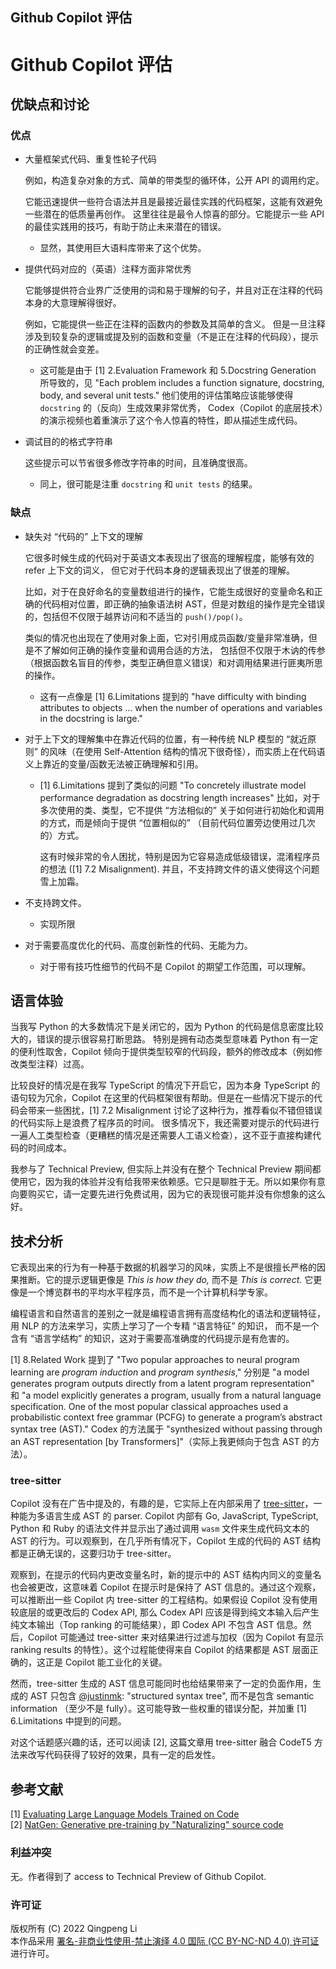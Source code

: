 ## Github Copilot 评估

# Github Copilot 评估  

## 优缺点和讨论  

### 优点  

- 大量框架式代码、重复性轮子代码  

    例如，构造复杂对象的方式、简单的带类型的循环体，公开 API 的调用约定。  

    它能迅速提供一些符合语法并且是最接近最佳实践的代码框架，这能有效避免一些潜在的低质量再创作。
    这里往往是最令人惊喜的部分。它能提示一些 API 的最佳实践用的技巧，有助于防止未来潜在的错误。  

    + 显然，其使用巨大语料库带来了这个优势。  

- 提供代码对应的（英语）注释方面非常优秀  

    它能够提供符合业界广泛使用的词和易于理解的句子，并且对正在注释的代码本身的大意理解得很好。  

    例如，它能提供一些正在注释的函数内的参数及其简单的含义。
    但是一旦注释涉及到较复杂的逻辑或提及别的函数和变量（不是正在注释的代码段），提示的正确性就会变差。  

    + 这可能是由于 [1] 2.Evaluation Framework 和 5.Docstring Generation 所导致的，见
    "Each problem includes a function signature, docstring, body, and several unit tests."
    他们使用的评估策略应该能够使得 `docstring` 的（反向）生成效果非常优秀，
    Codex（Copilot 的底层技术）的演示视频也着重演示了这个令人惊喜的特性，即从描述生成代码。

- 调试目的的格式字符串  

    这些提示可以节省很多修改字符串的时间，且准确度很高。  

    + 同上，很可能是注重 `docstring` 和 `unit tests` 的结果。  

### 缺点  

- 缺失对 “代码的” 上下文的理解  

    它很多时候生成的代码对于英语文本表现出了很高的理解程度，能够有效的 refer 上下文的词义，
    但它对于代码本身的逻辑表现出了很差的理解。  

    比如，对于在良好命名的变量数组进行的操作，它能生成很好的变量命名和正确的代码相对位置，即正确的抽象语法树 AST，但是对数组的操作是完全错误的，包括但不仅限于越界访问和不适当的 `push()/pop()`。  
    
    类似的情况也出现在了使用对象上面，它对引用成员函数/变量非常准确，但是不了解如何正确的操作变量和调用合适的方法，
    包括但不仅限于木讷的传参（根据函数名盲目的传参，类型正确但意义错误）和对调用结果进行匪夷所思的操作。  

    + 这有一点像是 [1] 6.Limitations 提到的 "have difficulty with binding attributes to objects ... when the number of operations and variables in the docstring is large."  
  

- 对于上下文的理解集中在靠近代码的位置，有一种传统 NLP 模型的 “就近原则” 的风味（在使用 Self-Attention 结构的情况下很奇怪），而实质上在代码语义上靠近的变量/函数无法被正确理解和引用。  

    + [1] 6.Limitations 提到了类似的问题 "To concretely illustrate model performance degradation as docstring length increases"
    比如，对于多次使用的类、类型，它不提供 “方法相似的” 关于如何进行初始化和调用的方式，而是倾向于提供 “位置相似的” （目前代码位置旁边使用过几次的）方式。  

        这有时候非常的令人困扰，特别是因为它容易造成低级错误，混淆程序员的想法 ([1] 7.2 Misalignment). 并且，不支持跨文件的语义使得这个问题雪上加霜。

- 不支持跨文件。  

    + 实现所限  

- 对于需要高度优化的代码、高度创新性的代码、无能为力。  

    + 对于带有技巧性细节的代码不是 Copilot 的期望工作范围，可以理解。  


## 语言体验  

当我写 Python 的大多数情况下是关闭它的，因为 Python 的代码是信息密度比较大的，错误的提示很容易打断思路。
特别是拥有动态类型意味着 Python 有一定的便利性取舍，Copilot 倾向于提供类型较窄的代码段，额外的修改成本（例如修改类型注释）过高。  

比较良好的情况是在我写 TypeScript 的情况下开启它，因为本身 TypeScript 的语句较为冗余，Copilot 在这里的代码框架很有帮助。但是在一些情况下提示的代码会带来一些困扰，[1] 7.2 Misalignment 讨论了这种行为，推荐看似不错但错误的代码实际上是浪费了程序员的时间。
很多情况下，我还需要对提示的代码进行一遍人工类型检查（更糟糕的情况是还需要人工语义检查），这不亚于直接构建代码的时间成本。  

我参与了 Technical Preview, 但实际上并没有在整个 Technical Preview 期间都使用它，因为我的体验并没有给我带来依赖感。它只是聊胜于无。所以如果你有意向要购买它，请一定要先进行免费试用，因为它的表现很可能并没有你想象的这么好。

## 技术分析  

它表现出来的行为有一种基于数据的机器学习的风味，实质上不是很擅长严格的因果推断。它的提示逻辑更像是 *This is how they do,* 而不是 *This is correct.* 它更像是一个博览群书的平均水平程序员，而不是一个计算机科学专家。   

编程语言和自然语言的差别之一就是编程语言拥有高度结构化的语法和逻辑特征，用 NLP 的方法来学习，实质上学习了一个专精 “语言特征” 的知识，
而不是一个含有 “语言学结构” 的知识，这对于需要高准确度的代码提示是有危害的。  

[1] 8.Related Work 提到了 
"Two popular approaches to neural program learning are *program induction* and *program synthesis*," 分别是
"a model generates program outputs directly from a latent program representation" 和
"a model explicitly generates a program, usually from a natural language specification. One of the most popular classical approaches used a probabilistic context free grammar (PCFG) to generate a program’s abstract syntax tree (AST)." Codex 的方法属于 "synthesized without passing through an AST representation [by Transformers]"（实际上我更倾向于包含 AST 的方法）。  

### tree-sitter  

Copilot 没有在广告中提及的，有趣的是，它实际上在内部采用了 [tree-sitter](https://tree-sitter.github.io/tree-sitter/)，一种能为多语言生成 AST 的 parser. Copilot 内部有 Go, JavaScript, TypeScript, Python 和 Ruby 的语法文件并显示出了通过调用 `wasm` 文件来生成代码文本的 AST 的行为。可以观察到，在几乎所有情况下，Copilot 生成的代码的 AST 结构都是正确无误的，这要归功于 tree-sitter。  

观察到，在提示的代码内更改变量名时，新的提示中的 AST 结构内同义的变量名也会被更改，这意味着 Copilot 在提示时是保持了 AST 信息的。通过这个观察，可以推断出一些 Copilot 内 tree-sitter 的工程结构。如果假设 Copilot 没有使用较底层的或更改后的 Codex API, 那么 Codex API 应该是得到纯文本输入后产生纯文本输出（Top ranking 的可能结果），即 Codex API 不包含 AST 信息。然后，Copilot 可能通过 tree-sitter 来对结果进行过滤与加权（因为 Copilot 有显示 ranking results 的特性）。这个过程能使得来自 Copilot 的结果都是 AST 层面正确的，这正是 Copilot 能工业化的关键。  

然而，tree-sitter 生成的 AST 信息可能同时也给结果带来了一定的负面作用，生成的 AST 只包含 [@justinmk](https://www.reddit.com/r/neovim/comments/ecwvop/comment/fbmhlq4/?utm_source=share&utm_medium=web2x&context=3): "structured syntax tree", 而不是包含 semantic information （至少不是 fully）。这可能导致一些权重的错误分配，并加重 [1] 6.Limitations 中提到的问题。  

对这个话题感兴趣的话，还可以阅读 [2], 这篇文章用 tree-sitter 融合 CodeT5 方法来改写代码获得了较好的效果，具有一定的启发性。


## 参考文献   
[1] [Evaluating Large Language Models Trained on Code](https://arxiv.org/pdf/2107.03374.pdf)  
[2] [NatGen: Generative pre-training by "Naturalizing" source code](https://arxiv.org/pdf/2206.07585.pdf)  

### 利益冲突  
无。作者得到了 access to Technical Preview of Github Copilot.  

### 许可证  
版权所有 (C) 2022 Qingpeng Li  
本作品采用 [署名-非商业性使用-禁止演绎 4.0 国际 (CC BY-NC-ND 4.0) 许可证](https://creativecommons.org/licenses/by-nc-nd/4.0/) 进行许可。  